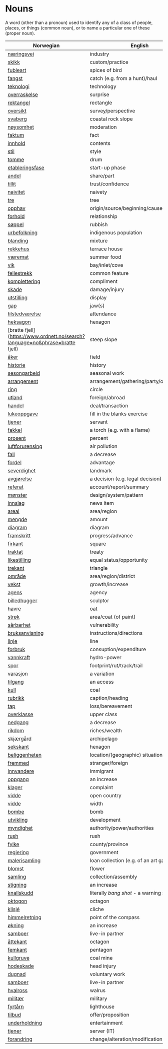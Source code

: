 # Nouns

A word (other than a pronoun) used to identify any of a class of people, places, or things (common noun), or to name a particular one of these (proper noun).

| Norwegian | English | Gender |
| --- | --- | --- |
| [næringsvei](https://www.ordnett.no/search?language=no&phrase=næringsvei) | industry | m |
| [skikk](https://www.ordnett.no/search?language=no&phrase=skikk) | custom/practice | m |
| [fubleart](https://www.ordnett.no/search?language=no&phrase=fubleart) | spices of bird | m/f |
| [fangst](https://www.ordnett.no/search?language=no&phrase=fangst) | catch (e.g. from a hunt)/haul | m |
| [teknologi](https://www.ordnett.no/search?language=no&phrase=teknologi) | technology | m |
| [overraskelse](https://www.ordnett.no/search?language=no&phrase=overraskelse) | surprise | m |
| [rektangel](https://www.ordnett.no/search?language=no&phrase=rektangel) | rectangle | i |
| [oversikt](https://www.ordnett.no/search?language=no&phrase=oversikt) | survey/perspective | m |
| [svaberg](https://www.ordnett.no/search?language=no&phrase=svaberg) | coastal rock slope | i |
| [nøysomhet](https://www.ordnett.no/search?language=no&phrase=nøysomhet) | moderation | m |
| [faktum](https://www.ordnett.no/search?language=no&phrase=faktum) | fact | i |
| [innhold](https://www.ordnett.no/search?language=no&phrase=innhold) | contents | i |
| [stil](https://www.ordnett.no/search?language=no&phrase=stil) | style | m |
| [tomme](https://www.ordnett.no/search?language=no&phrase=tomme) | drum | m |
| [etableringsfase](https://www.ordnett.no/search?language=no&phrase=etableringsfase) | start-up phase | m |
| [andel](https://www.ordnett.no/search?language=no&phrase=andel) | share/part | m |
| [tillit](https://www.ordnett.no/search?language=no&phrase=tillit) | trust/confidence | m |
| [naivitet](https://www.ordnett.no/search?language=no&phrase=naivitet) | naivety | m |
| [tre](https://www.ordnett.no/search?language=no&phrase=tre) | tree | i |
| [opphav](https://www.ordnett.no/search?language=no&phrase=opphav) | origin/source/beginning/cause | i |
| [forhold](https://www.ordnett.no/search?language=no&phrase=forhold) | relationship | i |
| [søppel](https://www.ordnett.no/search?language=no&phrase=søppel) | rubbish | i |
| [urbefolkning](https://www.ordnett.no/search?language=no&phrase=urbefolkning) | indigenous population | m |
| [blanding](https://www.ordnett.no/search?language=no&phrase=blanding) | mixture | m |
| [rekkehus](https://www.ordnett.no/search?language=no&phrase=rekkehus) | terrace house | i |
| [væremat](https://www.ordnett.no/search?language=no&phrase=væremat) | summer food | m |
| [vik](https://www.ordnett.no/search?language=no&phrase=vik) | bay/inlet/cove | m |
| [fellestrekk](https://www.ordnett.no/search?language=no&phrase=fellestrekk) | common feature | i |
| [komplettering](https://www.ordnett.no/search?language=no&phrase=komplettering) | compliment | m |
| [skade](https://www.ordnett.no/search?language=no&phrase=skade) | damage/injury | m |
| [utstilling](https://www.ordnett.no/search?language=no&phrase=utstilling) | display | m |
| [gap](https://www.ordnett.no/search?language=no&phrase=gap) | jaw(s) | m |
| [tilstedværelse](https://www.ordnett.no/search?language=no&phrase=tilstedværelse) | attendance | i |
| [heksagon](https://www.ordnett.no/search?language=no&phrase=heksagon) | hexagon | m |
| [bratte fjell](https://www.ordnett.no/search?language=no&phrase=bratte fjell) | steep slope | m |
| [åker](https://www.ordnett.no/search?language=no&phrase=åker) | field | m |
| [historie](https://www.ordnett.no/search?language=no&phrase=historie) | history | m/f |
| [sesongarbeid](https://www.ordnett.no/search?language=no&phrase=sesongarbeid) | seasonal work | i |
| [arrangement](https://www.ordnett.no/search?language=no&phrase=arrangement) | arrangement/gathering/party/organisation | i |
| [ring](https://www.ordnett.no/search?language=no&phrase=ring) | circle | m |
| [utland](https://www.ordnett.no/search?language=no&phrase=utland) | foreign/abroad | m |
| [handel](https://www.ordnett.no/search?language=no&phrase=handel) | deal/transaction | m |
| [lukeoppgave](https://www.ordnett.no/search?language=no&phrase=lukeoppgave) | fill in the blanks exercise | m |
| [tjener](https://www.ordnett.no/search?language=no&phrase=tjener) | servant | m |
| [fakkel](https://www.ordnett.no/search?language=no&phrase=fakkel) | a torch (e.g. with a flame) | m |
| [prosent](https://www.ordnett.no/search?language=no&phrase=prosent) | percent | m |
| [luftforurensing](https://www.ordnett.no/search?language=no&phrase=luftforurensing) | air pollution | m |
| [fall](https://www.ordnett.no/search?language=no&phrase=fall) | a decrease | i |
| [fordel](https://www.ordnett.no/search?language=no&phrase=fordel) | advantage | m |
| [severdighet](https://www.ordnett.no/search?language=no&phrase=severdighet) | landmark | m |
| [avgjørelse](https://www.ordnett.no/search?language=no&phrase=avgjørelse) | a decision (e.g. legal decision) | m |
| [referat](https://www.ordnett.no/search?language=no&phrase=referat) | account/report/summary | i |
| [mønster](https://www.ordnett.no/search?language=no&phrase=mønster) | design/system/pattern | i |
| [innslag](https://www.ordnett.no/search?language=no&phrase=innslag) | news item | i |
| [areal](https://www.ordnett.no/search?language=no&phrase=areal) | area/region | i |
| [mengde](https://www.ordnett.no/search?language=no&phrase=mengde) | amount | m |
| [diagram](https://www.ordnett.no/search?language=no&phrase=diagram) | diagram | i |
| [framskritt](https://www.ordnett.no/search?language=no&phrase=framskritt) | progress/advance | i |
| [firkant](https://www.ordnett.no/search?language=no&phrase=firkant) | square | m |
| [traktat](https://www.ordnett.no/search?language=no&phrase=traktat) | treaty | m |
| [likestilling](https://www.ordnett.no/search?language=no&phrase=likestilling) | equal status/opportunity | m |
| [trekant](https://www.ordnett.no/search?language=no&phrase=trekant) | triangle | m |
| [område](https://www.ordnett.no/search?language=no&phrase=område) | area/region/district | i |
| [vekst](https://www.ordnett.no/search?language=no&phrase=vekst) | growth/increase | m |
| [agens](https://www.ordnett.no/search?language=no&phrase=agens) | agency | m |
| [billedhugger](https://www.ordnett.no/search?language=no&phrase=billedhugger) | sculptor | m |
| [havre](https://www.ordnett.no/search?language=no&phrase=havre) | oat | m |
| [strøk](https://www.ordnett.no/search?language=no&phrase=strøk) | area/coat (of paint) | i |
| [sårbarhet](https://www.ordnett.no/search?language=no&phrase=sårbarhet) | vulnerability | m |
| [bruksanvisning](https://www.ordnett.no/search?language=no&phrase=bruksanvisning) | instructions/directions | m |
| [linje](https://www.ordnett.no/search?language=no&phrase=linje) | line | m |
| [forbruk](https://www.ordnett.no/search?language=no&phrase=forbruk) | consuption/expenditure | i |
| [vannkraft](https://www.ordnett.no/search?language=no&phrase=vannkraft) | hydro-power | m |
| [spor](https://www.ordnett.no/search?language=no&phrase=spor) | footprint/rut/track/trail | i |
| [varasjon](https://www.ordnett.no/search?language=no&phrase=varasjon) | a variation | m |
| [tilgang](https://www.ordnett.no/search?language=no&phrase=tilgang) | an access | i |
| [kull](https://www.ordnett.no/search?language=no&phrase=kull) | coal | i |
| [rubrikk](https://www.ordnett.no/search?language=no&phrase=rubrikk) | caption/heading | m |
| [tap](https://www.ordnett.no/search?language=no&phrase=tap) | loss/bereavement | i |
| [overklasse](https://www.ordnett.no/search?language=no&phrase=overklasse) | upper class | m |
| [nedgang](https://www.ordnett.no/search?language=no&phrase=nedgang) | a decrease | m |
| [rikdom](https://www.ordnett.no/search?language=no&phrase=rikdom) | riches/wealth | m |
| [skjærgård](https://www.ordnett.no/search?language=no&phrase=skjærgård) | archipelago | m |
| [sekskant](https://www.ordnett.no/search?language=no&phrase=sekskant) | hexagon | m |
| [beliggenheten](https://www.ordnett.no/search?language=no&phrase=beliggenheten) | location/(geographic) situation | m/f |
| [fremmed](https://www.ordnett.no/search?language=no&phrase=fremmed) | stranger/foreign | m |
| [innvandere](https://www.ordnett.no/search?language=no&phrase=innvandere) | immigrant | m |
| [oppgang](https://www.ordnett.no/search?language=no&phrase=oppgang) | an increase | m |
| [klager](https://www.ordnett.no/search?language=no&phrase=klager) | complaint | m |
| [vidde](https://www.ordnett.no/search?language=no&phrase=vidde) | open country | m |
| [vidde](https://www.ordnett.no/search?language=no&phrase=vidde) | width | m/f |
| [bombe](https://www.ordnett.no/search?language=no&phrase=bombe) | bomb | m |
| [utvikling](https://www.ordnett.no/search?language=no&phrase=utvikling) | development | m |
| [myndighet](https://www.ordnett.no/search?language=no&phrase=myndighet) | authority/power/authorities | m |
| [rush](https://www.ordnett.no/search?language=no&phrase=rush) | rush | i |
| [fylke](https://www.ordnett.no/search?language=no&phrase=fylke) | county/province | i |
| [regjering](https://www.ordnett.no/search?language=no&phrase=regjering) | government | m |
| [malerisamling](https://www.ordnett.no/search?language=no&phrase=malerisamling) | loan collection (e.g. of an art gallery) | m |
| [blomst](https://www.ordnett.no/search?language=no&phrase=blomst) | flower | m |
| [samling](https://www.ordnett.no/search?language=no&phrase=samling) | collection/assembly | m |
| [stigning](https://www.ordnett.no/search?language=no&phrase=stigning) | an increase | m |
| [knallskudd](https://www.ordnett.no/search?language=no&phrase=knallskudd) | literally _bang shot_ - a warning shot gun | i |
| [oktogon](https://www.ordnett.no/search?language=no&phrase=oktogon) | octagon | m |
| [klisjé](https://www.ordnett.no/search?language=no&phrase=klisjé) | cliche | m |
| [himmelretning](https://www.ordnett.no/search?language=no&phrase=himmelretning) | point of the compass | m |
| [økning](https://www.ordnett.no/search?language=no&phrase=økning) | an increase | m |
| [samboer](https://www.ordnett.no/search?language=no&phrase=samboer) | live-in partner | m |
| [åttekant](https://www.ordnett.no/search?language=no&phrase=åttekant) | octagon | m |
| [femkant](https://www.ordnett.no/search?language=no&phrase=femkant) | pentagon | m |
| [kullgruve](https://www.ordnett.no/search?language=no&phrase=kullgruve) | coal mine | m |
| [hodeskade](https://www.ordnett.no/search?language=no&phrase=hodeskade) | head injury | m |
| [dugnad](https://www.ordnett.no/search?language=no&phrase=dugnad) | voluntary work | m |
| [samboer](https://www.ordnett.no/search?language=no&phrase=samboer) | live-in partner | m |
| [hvalross](https://www.ordnett.no/search?language=no&phrase=hvalross) | walrus | m |
| [militær](https://www.ordnett.no/search?language=no&phrase=militær) | military | m |
| [fyrtårn](https://www.ordnett.no/search?language=no&phrase=fyrtårn) | lighthouse | i |
| [tilbud](https://www.ordnett.no/search?language=no&phrase=tilbud) | offer/proposition | i |
| [underholdning](https://www.ordnett.no/search?language=no&phrase=underholdning) | entertainment | m |
| [tjener](https://www.ordnett.no/search?language=no&phrase=tjener) | server (IT) | m |
| [forandring](https://www.ordnett.no/search?language=no&phrase=forandring) | change/alteration/modification | m |

